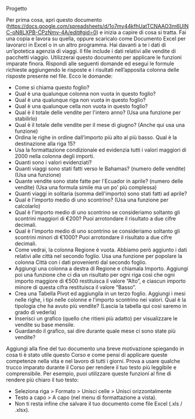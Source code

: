 Progetto

Per prima cosa, apri questo documento (https://docs.google.com/spreadsheets/d/1o7my44kfhUatTCNAAO3m6UINC-oN8LXPB-CPzNmv-4A/edit#gid=0) e inizia a capire di cosa si tratta.
Fai una copia e lavora su quella, oppure scaricalo come Documento Excel per lavorarci in Excel o in un altro programma. Hai davanti a te i dati di un’ipotetica agenzia di viaggi. 
Il file include i dati relativi alle vendite di pacchetti viaggio. Utilizzerai questo documento per applicare le funzioni imparate finora.
Rispondi alle seguenti domande ed esegui le formule richieste aggiungendo le risposte e i risultati nell’apposita colonna delle risposte presente nel file.
Ecco le domande:
- Come si chiama questo foglio?
- Qual è una qualunque colonna non vuota in questo foglio?
- Qual è una qualunque riga non vuota in questo foglio?
- Qual è una qualunque cella non vuota in questo foglio?
- Qual è il totale delle vendite per l'intero anno? (Usa una funzione per stabilirlo)
- Qual è il totale delle vendite per il mese di giugno? (Anche qui usa una funzione)
- Ordina le righe in ordine dall’importo più alto al più basso. Qual è la destinazione alla riga 15?
- Usa la formattazione condizionale ed evidenzia tutti i valori maggiori di 2000 nella colonna degli importi.
- Quanti sono i valori evidenziati?
- Quanti viaggi sono stati fatti verso le Bahamas? (numero delle vendite) (Usa una funzione)
- Quante vendite sono state fatte per l'Ecuador in aprile? (numero delle vendite) (Usa una formula simile ma un po’ più complessa)
- Quanti viaggi in solitaria (somma dell'importo) sono stati fatti ad aprile?
- Qual è l'importo medio di uno scontrino? (Usa una funzione per calcolarlo)
- Qual è l'importo medio di uno scontrino se consideriamo soltanto gli scontrini maggiori di €200? Puoi arrotondare il risultato a due cifre decimali.
- Qual è l'importo medio di uno scontrino se consideriamo soltanto gli scontrini minori di €1000? Puoi arrotondare il risultato a due cifre decimali.
- Come vedrai, la colonna Regione è vuota. Abbiamo però aggiunto i dati relativi alle città nel secondo foglio. Usa una funzione per popolare la colonna Città con i dati provenienti dal secondo foglio.
- Aggiungi una colonna a destra di Regione e chiamala Importo. Aggiungi poi una funzione che ci dia un risultato per ogni riga così che ogni importo maggiore di €500 restituisca il valore “Alto”, e ciascun importo minore di questa cifra restituisca il valore “Basso”.
- Crea una Tabella Pivot ed aggiungila in un terzo foglio. Aggiungi i mesi nelle righe, i tipi nelle colonne e l’importo scontrino nei valori. Qual è la tipologia che ha avuto più vendite? (Lascia la tabella qui così saremo in grado di vederla)
- Inserisci un grafico (quello che ritieni più adatto) per visualizzare le vendite su base mensile.
- Guardando il grafico, sai dire durante quale mese ci sono state più vendite?

Aggiungi alla fine del tuo documento una breve motivazione spiegando in cosa ti è stato utile questo Corso e come pensi di applicare queste competenze nella vita e nel lavoro di tutti i giorni. Prova a usare qualche trucco imparato durante il Corso per rendere il tuo testo più leggibile e comprensibile. 
Per esempio, puoi utilizzare queste funzioni al fine di rendere più chiaro il tuo testo:
- Seleziona riga > Formato > Unisci celle > Unisci orizzontalmente
- Testo a capo > A capo (nel menu di formattazione a vista).
- Non ti resta infine che salvare il tuo documento come file Excel (.xls / .xlsx).
